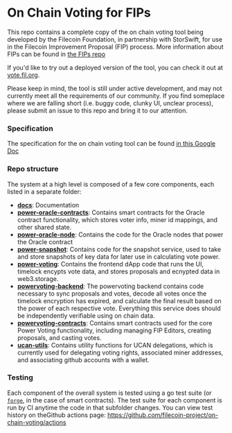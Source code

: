 # On Chain Voting for FIPs
This repo contains a complete copy of the on chain voting tool being developed
by the Filecoin Foundation, in partnership with StorSwift, for use in the Filecoin Improvement Proposal (FIP) process. More
information about FIPs can be found in [the FIPs
repo](https://github.com/filecoin-project/FIPs)

If you'd like to try out a deployed version of the tool, you can check it out at [vote.fil.org](https://vote.fil.org).

Please keep in mind, the tool is still under active development, and may not currently meet all the requirements of our community. If you find someplace where we are falling short (i.e. buggy code, clunky UI, unclear process), please submit an issue to this repo and bring it to our attention.

### Specification
The specification for the on chain voting tool can be found [in this Google Doc](https://docs.google.com/document/d/13910NE-O3mUQ6rztt6f3xe7hwW_aS-xaPW_zHuTpBW4/edit)

### Repo structure
The system at a high level is composed of a few core components, each listed in a separate folder:

- [**docs**](https://github.com/filecoin-project/on-chain-voting/tree/main/docs): Documentation
- [**power-oracle-contracts**](https://github.com/filecoin-project/on-chain-voting/tree/main/power-oracle-contracts): Contains smart contracts for the Oracle contract functionality, which stores voter info, miner id mappings, and other shared state.
- [**power-oracle-node**](https://github.com/filecoin-project/on-chain-voting/tree/main/power-oracle-node): Contains the code for the Oracle nodes that power the Oracle contract
- [**power-snapshot**](https://github.com/filecoin-project/on-chain-voting/tree/main/power-snapshot): Contains code for the snapshot service, used to take and store snapshots of key data for later use in calculating vote power.
- [**power-voting**](https://github.com/filecoin-project/on-chain-voting/tree/main/power-voting): Contains the frontend dApp code that runs the UI, timelock encypts vote data, and stores proposals and ecnypted data in web3.storage.
- [**powervoting-backend**](https://github.com/filecoin-project/on-chain-voting/tree/main/powervoting-backend): The powervoting backend contains code necessary to sync proposals and votes, decode all votes once the timelock encryption has expired, and calculate the final result based on the power of each respective vote. Everything this service does should be independently verifiable using on chain data.
- [**powervoting-contracts**](https://github.com/filecoin-project/on-chain-voting/tree/main/powervoting-contracts): Contains smart contracts used for the core Power Voting functionality, including managing FIP Editors, creating proposals, and casting votes.
- [**ucan-utils**](https://github.com/filecoin-project/on-chain-voting/tree/main/ucan-utils): Contains utility functions for UCAN delegations, which is currently used for delegating voting rights, associated miner addresses, and associating github accounts with a wallet.

### Testing
Each component of the overall system is tested using a go test suite (or [`forge`](https://github.com/foundry-rs/foundry), in the case of smart contracts). The test suite for each component is run by CI anytime the code in that subfolder changes. You can view test history on theGithub actions page: https://github.com/filecoin-project/on-chain-voting/actions

